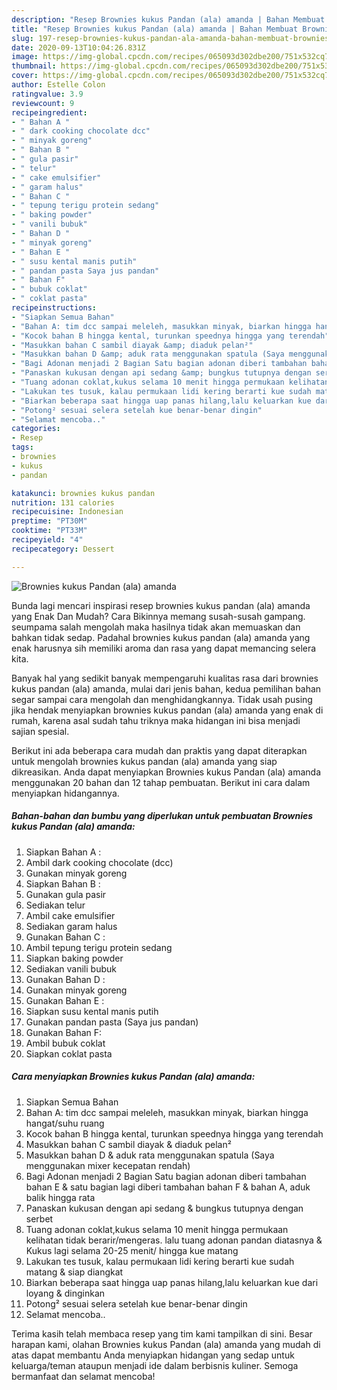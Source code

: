 ```yaml
---
description: "Resep Brownies kukus Pandan (ala) amanda | Bahan Membuat Brownies kukus Pandan (ala) amanda Yang Enak Dan Mudah"
title: "Resep Brownies kukus Pandan (ala) amanda | Bahan Membuat Brownies kukus Pandan (ala) amanda Yang Enak Dan Mudah"
slug: 197-resep-brownies-kukus-pandan-ala-amanda-bahan-membuat-brownies-kukus-pandan-ala-amanda-yang-enak-dan-mudah
date: 2020-09-13T10:04:26.831Z
image: https://img-global.cpcdn.com/recipes/065093d302dbe200/751x532cq70/brownies-kukus-pandan-ala-amanda-foto-resep-utama.jpg
thumbnail: https://img-global.cpcdn.com/recipes/065093d302dbe200/751x532cq70/brownies-kukus-pandan-ala-amanda-foto-resep-utama.jpg
cover: https://img-global.cpcdn.com/recipes/065093d302dbe200/751x532cq70/brownies-kukus-pandan-ala-amanda-foto-resep-utama.jpg
author: Estelle Colon
ratingvalue: 3.9
reviewcount: 9
recipeingredient:
- " Bahan A "
- " dark cooking chocolate dcc"
- " minyak goreng"
- " Bahan B "
- " gula pasir"
- " telur"
- " cake emulsifier"
- " garam halus"
- " Bahan C "
- " tepung terigu protein sedang"
- " baking powder"
- " vanili bubuk"
- " Bahan D "
- " minyak goreng"
- " Bahan E "
- " susu kental manis putih"
- " pandan pasta Saya jus pandan"
- " Bahan F"
- " bubuk coklat"
- " coklat pasta"
recipeinstructions:
- "Siapkan Semua Bahan"
- "Bahan A: tim dcc sampai meleleh, masukkan minyak, biarkan hingga hangat/suhu ruang"
- "Kocok bahan B hingga kental, turunkan speednya hingga yang terendah"
- "Masukkan bahan C sambil diayak &amp; diaduk pelan²"
- "Masukkan bahan D &amp; aduk rata menggunakan spatula (Saya menggunakan mixer kecepatan rendah)"
- "Bagi Adonan menjadi 2 Bagian Satu bagian adonan diberi tambahan bahan E &amp; satu bagian lagi diberi tambahan bahan F &amp; bahan A, aduk balik hingga rata"
- "Panaskan kukusan dengan api sedang &amp; bungkus tutupnya dengan serbet"
- "Tuang adonan coklat,kukus selama 10 menit hingga permukaan kelihatan tidak berarir/mengeras. lalu tuang adonan pandan diatasnya &amp; Kukus lagi selama 20-25 menit/ hingga kue matang"
- "Lakukan tes tusuk, kalau permukaan lidi kering berarti kue sudah matang &amp; siap diangkat"
- "Biarkan beberapa saat hingga uap panas hilang,lalu keluarkan kue dari loyang &amp; dinginkan"
- "Potong² sesuai selera setelah kue benar-benar dingin"
- "Selamat mencoba.."
categories:
- Resep
tags:
- brownies
- kukus
- pandan

katakunci: brownies kukus pandan 
nutrition: 131 calories
recipecuisine: Indonesian
preptime: "PT30M"
cooktime: "PT33M"
recipeyield: "4"
recipecategory: Dessert

---
```



![Brownies kukus Pandan (ala) amanda](https://img-global.cpcdn.com/recipes/065093d302dbe200/751x532cq70/brownies-kukus-pandan-ala-amanda-foto-resep-utama.jpg)

Bunda lagi mencari inspirasi resep brownies kukus pandan (ala) amanda yang Enak Dan Mudah? Cara Bikinnya memang susah-susah gampang. seumpama salah mengolah maka hasilnya tidak akan memuaskan dan bahkan tidak sedap. Padahal brownies kukus pandan (ala) amanda yang enak harusnya sih memiliki aroma dan rasa yang dapat memancing selera kita.



Banyak hal yang sedikit banyak mempengaruhi kualitas rasa dari brownies kukus pandan (ala) amanda, mulai dari jenis bahan, kedua pemilihan bahan segar sampai cara mengolah dan menghidangkannya. Tidak usah pusing jika hendak menyiapkan brownies kukus pandan (ala) amanda yang enak di rumah, karena asal sudah tahu triknya maka hidangan ini bisa menjadi sajian spesial.


Berikut ini ada beberapa cara mudah dan praktis yang dapat diterapkan untuk mengolah brownies kukus pandan (ala) amanda yang siap dikreasikan. Anda dapat menyiapkan Brownies kukus Pandan (ala) amanda menggunakan 20 bahan dan 12 tahap pembuatan. Berikut ini cara dalam menyiapkan hidangannya.

<!--inarticleads1-->

##### Bahan-bahan dan bumbu yang diperlukan untuk pembuatan Brownies kukus Pandan (ala) amanda:

1. Siapkan  Bahan A :
1. Ambil  dark cooking chocolate (dcc)
1. Gunakan  minyak goreng
1. Siapkan  Bahan B :
1. Gunakan  gula pasir
1. Sediakan  telur
1. Ambil  cake emulsifier
1. Sediakan  garam halus
1. Gunakan  Bahan C :
1. Ambil  tepung terigu protein sedang
1. Siapkan  baking powder
1. Sediakan  vanili bubuk
1. Gunakan  Bahan D :
1. Gunakan  minyak goreng
1. Gunakan  Bahan E :
1. Siapkan  susu kental manis putih
1. Gunakan  pandan pasta (Saya jus pandan)
1. Gunakan  Bahan F:
1. Ambil  bubuk coklat
1. Siapkan  coklat pasta




<!--inarticleads2-->

##### Cara menyiapkan Brownies kukus Pandan (ala) amanda:

1. Siapkan Semua Bahan
1. Bahan A: tim dcc sampai meleleh, masukkan minyak, biarkan hingga hangat/suhu ruang
1. Kocok bahan B hingga kental, turunkan speednya hingga yang terendah
1. Masukkan bahan C sambil diayak &amp; diaduk pelan²
1. Masukkan bahan D &amp; aduk rata menggunakan spatula (Saya menggunakan mixer kecepatan rendah)
1. Bagi Adonan menjadi 2 Bagian Satu bagian adonan diberi tambahan bahan E &amp; satu bagian lagi diberi tambahan bahan F &amp; bahan A, aduk balik hingga rata
1. Panaskan kukusan dengan api sedang &amp; bungkus tutupnya dengan serbet
1. Tuang adonan coklat,kukus selama 10 menit hingga permukaan kelihatan tidak berarir/mengeras. lalu tuang adonan pandan diatasnya &amp; Kukus lagi selama 20-25 menit/ hingga kue matang
1. Lakukan tes tusuk, kalau permukaan lidi kering berarti kue sudah matang &amp; siap diangkat
1. Biarkan beberapa saat hingga uap panas hilang,lalu keluarkan kue dari loyang &amp; dinginkan
1. Potong² sesuai selera setelah kue benar-benar dingin
1. Selamat mencoba..




Terima kasih telah membaca resep yang tim kami tampilkan di sini. Besar harapan kami, olahan Brownies kukus Pandan (ala) amanda yang mudah di atas dapat membantu Anda menyiapkan hidangan yang sedap untuk keluarga/teman ataupun menjadi ide dalam berbisnis kuliner. Semoga bermanfaat dan selamat mencoba!
